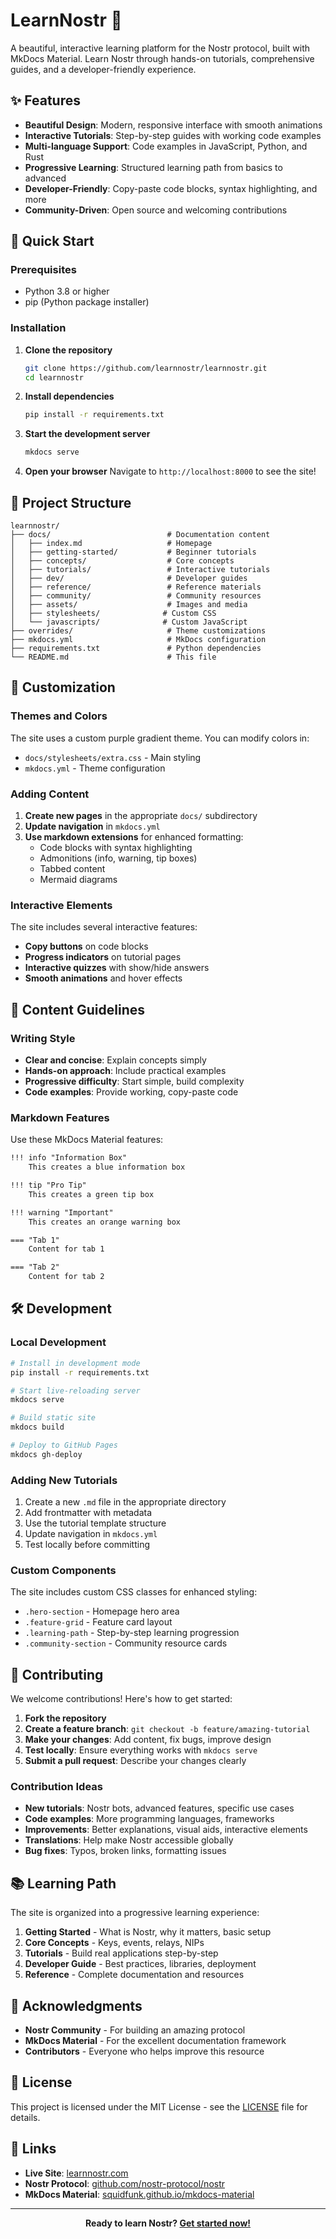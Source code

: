 # LearnNostr 🚀

A beautiful, interactive learning platform for the Nostr protocol, built with MkDocs Material. Learn Nostr through hands-on tutorials, comprehensive guides, and a developer-friendly experience.


## ✨ Features

- **Beautiful Design**: Modern, responsive interface with smooth animations
- **Interactive Tutorials**: Step-by-step guides with working code examples
- **Multi-language Support**: Code examples in JavaScript, Python, and Rust
- **Progressive Learning**: Structured learning path from basics to advanced
- **Developer-Friendly**: Copy-paste code blocks, syntax highlighting, and more
- **Community-Driven**: Open source and welcoming contributions

## 🚀 Quick Start

### Prerequisites

- Python 3.8 or higher
- pip (Python package installer)

### Installation

1. **Clone the repository**
   ```bash
   git clone https://github.com/learnnostr/learnnostr.git
   cd learnnostr
   ```

2. **Install dependencies**
   ```bash
   pip install -r requirements.txt
   ```

3. **Start the development server**
   ```bash
   mkdocs serve
   ```

4. **Open your browser**
   Navigate to `http://localhost:8000` to see the site!

## 📁 Project Structure

```
learnnostr/
├── docs/                          # Documentation content
│   ├── index.md                   # Homepage
│   ├── getting-started/           # Beginner tutorials
│   ├── concepts/                  # Core concepts
│   ├── tutorials/                 # Interactive tutorials
│   ├── dev/                       # Developer guides
│   ├── reference/                 # Reference materials
│   ├── community/                 # Community resources
│   ├── assets/                    # Images and media
│   ├── stylesheets/              # Custom CSS
│   └── javascripts/              # Custom JavaScript
├── overrides/                     # Theme customizations
├── mkdocs.yml                     # MkDocs configuration
├── requirements.txt               # Python dependencies
└── README.md                      # This file
```

## 🎨 Customization

### Themes and Colors

The site uses a custom purple gradient theme. You can modify colors in:
- `docs/stylesheets/extra.css` - Main styling
- `mkdocs.yml` - Theme configuration

### Adding Content

1. **Create new pages** in the appropriate `docs/` subdirectory
2. **Update navigation** in `mkdocs.yml`
3. **Use markdown extensions** for enhanced formatting:
   - Code blocks with syntax highlighting
   - Admonitions (info, warning, tip boxes)
   - Tabbed content
   - Mermaid diagrams

### Interactive Elements

The site includes several interactive features:
- **Copy buttons** on code blocks
- **Progress indicators** on tutorial pages
- **Interactive quizzes** with show/hide answers
- **Smooth animations** and hover effects

## 📝 Content Guidelines

### Writing Style

- **Clear and concise**: Explain concepts simply
- **Hands-on approach**: Include practical examples
- **Progressive difficulty**: Start simple, build complexity
- **Code examples**: Provide working, copy-paste code

### Markdown Features

Use these MkDocs Material features:

```markdown
!!! info "Information Box"
    This creates a blue information box

!!! tip "Pro Tip"
    This creates a green tip box

!!! warning "Important"
    This creates an orange warning box

=== "Tab 1"
    Content for tab 1

=== "Tab 2"
    Content for tab 2
```

## 🛠️ Development

### Local Development

```bash
# Install in development mode
pip install -r requirements.txt

# Start live-reloading server
mkdocs serve

# Build static site
mkdocs build

# Deploy to GitHub Pages
mkdocs gh-deploy
```

### Adding New Tutorials

1. Create a new `.md` file in the appropriate directory
2. Add frontmatter with metadata
3. Use the tutorial template structure
4. Update navigation in `mkdocs.yml`
5. Test locally before committing

### Custom Components

The site includes custom CSS classes for enhanced styling:

- `.hero-section` - Homepage hero area
- `.feature-grid` - Feature card layout
- `.learning-path` - Step-by-step learning progression
- `.community-section` - Community resource cards

## 🤝 Contributing

We welcome contributions! Here's how to get started:

1. **Fork the repository**
2. **Create a feature branch**: `git checkout -b feature/amazing-tutorial`
3. **Make your changes**: Add content, fix bugs, improve design
4. **Test locally**: Ensure everything works with `mkdocs serve`
5. **Submit a pull request**: Describe your changes clearly

### Contribution Ideas

- **New tutorials**: Nostr bots, advanced features, specific use cases
- **Code examples**: More programming languages, frameworks
- **Improvements**: Better explanations, visual aids, interactive elements
- **Translations**: Help make Nostr accessible globally
- **Bug fixes**: Typos, broken links, formatting issues

## 📚 Learning Path

The site is organized into a progressive learning experience:

1. **Getting Started** - What is Nostr, why it matters, basic setup
2. **Core Concepts** - Keys, events, relays, NIPs
3. **Tutorials** - Build real applications step-by-step
4. **Developer Guide** - Best practices, libraries, deployment
5. **Reference** - Complete documentation and resources

## 🌟 Acknowledgments

- **Nostr Community** - For building an amazing protocol
- **MkDocs Material** - For the excellent documentation framework
- **Contributors** - Everyone who helps improve this resource

## 📄 License

This project is licensed under the MIT License - see the [LICENSE](LICENSE) file for details.

## 🔗 Links

- **Live Site**: [learnnostr.com](https://learnnostr.com)
- **Nostr Protocol**: [github.com/nostr-protocol/nostr](https://github.com/nostr-protocol/nostr)
- **MkDocs Material**: [squidfunk.github.io/mkdocs-material](https://squidfunk.github.io/mkdocs-material/)

---

<div align="center">
  <strong>Ready to learn Nostr? <a href="https://learnnostr.com">Get started now!</a></strong>
</div>
